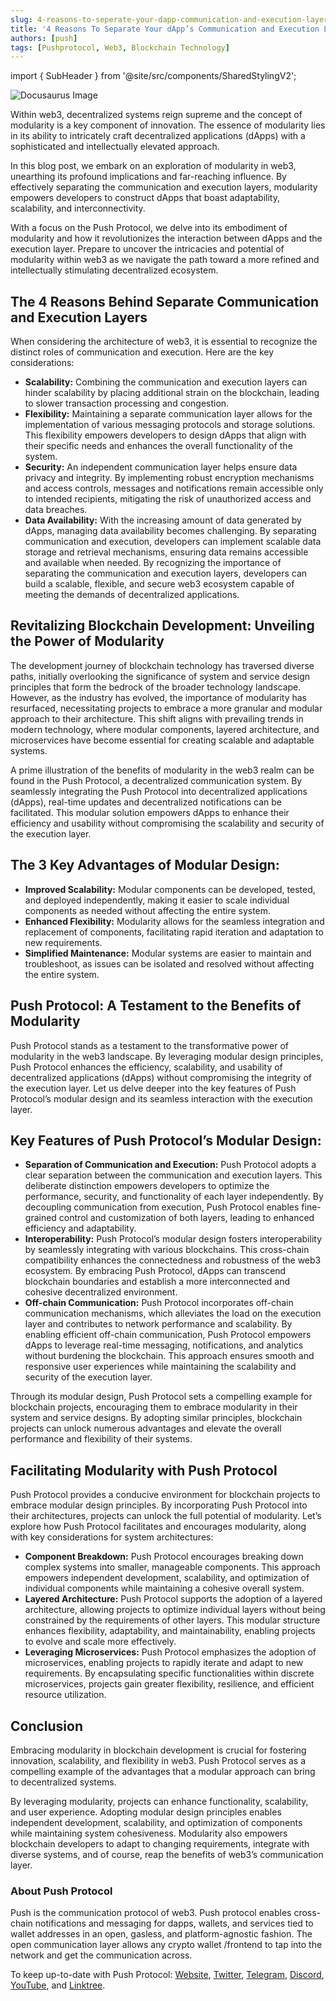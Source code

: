 ```yaml
---
slug: 4-reasons-to-seperate-your-dapp-communication-and-execution-layers
title: '4 Reasons To Separate Your dApp’s Communication and Execution Layers'
authors: [push]
tags: [Pushprotocol, Web3, Blockchain Technology]
---
```


import { SubHeader } from '@site/src/components/SharedStylingV2';

![Docusaurus Image](./cover-image.webp)

<!--truncate-->

Within web3, decentralized systems reign supreme and the concept of modularity is a key component of innovation. The essence of modularity lies in its ability to intricately craft decentralized applications (dApps) with a sophisticated and intellectually elevated approach.

In this blog post, we embark on an exploration of modularity in web3, unearthing its profound implications and far-reaching influence. By effectively separating the communication and execution layers, modularity empowers developers to construct dApps that boast adaptability, scalability, and interconnectivity.

With a focus on the Push Protocol, we delve into its embodiment of modularity and how it revolutionizes the interaction between dApps and the execution layer. Prepare to uncover the intricacies and potential of modularity within web3 as we navigate the path toward a more refined and intellectually stimulating decentralized ecosystem.

## The 4 Reasons Behind Separate Communication and Execution Layers
When considering the architecture of web3, it is essential to recognize the distinct roles of communication and execution. Here are the key considerations:

- <b>Scalability:</b> Combining the communication and execution layers can hinder scalability by placing additional strain on the blockchain, leading to slower transaction processing and congestion.
- <b>Flexibility:</b> Maintaining a separate communication layer allows for the implementation of various messaging protocols and storage solutions. This flexibility empowers developers to design dApps that align with their specific needs and enhances the overall functionality of the system.
- <b>Security:</b> An independent communication layer helps ensure data privacy and integrity. By implementing robust encryption mechanisms and access controls, messages and notifications remain accessible only to intended recipients, mitigating the risk of unauthorized access and data breaches.
- <b>Data Availability:</b> With the increasing amount of data generated by dApps, managing data availability becomes challenging. By separating communication and execution, developers can implement scalable data storage and retrieval mechanisms, ensuring data remains accessible and available when needed.
By recognizing the importance of separating the communication and execution layers, developers can build a scalable, flexible, and secure web3 ecosystem capable of meeting the demands of decentralized applications.

## Revitalizing Blockchain Development: Unveiling the Power of Modularity
The development journey of blockchain technology has traversed diverse paths, initially overlooking the significance of system and service design principles that form the bedrock of the broader technology landscape. However, as the industry has evolved, the importance of modularity has resurfaced, necessitating projects to embrace a more granular and modular approach to their architecture. This shift aligns with prevailing trends in modern technology, where modular components, layered architecture, and microservices have become essential for creating scalable and adaptable systems.

A prime illustration of the benefits of modularity in the web3 realm can be found in the Push Protocol, a decentralized communication system. By seamlessly integrating the Push Protocol into decentralized applications (dApps), real-time updates and decentralized notifications can be facilitated. This modular solution empowers dApps to enhance their efficiency and usability without compromising the scalability and security of the execution layer.

## The 3 Key Advantages of Modular Design:
- <b>Improved Scalability:</b> Modular components can be developed, tested, and deployed independently, making it easier to scale individual components as needed without affecting the entire system.
- <b>Enhanced Flexibility:</b> Modularity allows for the seamless integration and replacement of components, facilitating rapid iteration and adaptation to new requirements.
- <b>Simplified Maintenance:</b> Modular systems are easier to maintain and troubleshoot, as issues can be isolated and resolved without affecting the entire system.

## Push Protocol: A Testament to the Benefits of Modularity
Push Protocol stands as a testament to the transformative power of modularity in the web3 landscape. By leveraging modular design principles, Push Protocol enhances the efficiency, scalability, and usability of decentralized applications (dApps) without compromising the integrity of the execution layer. Let us delve deeper into the key features of Push Protocol’s modular design and its seamless interaction with the execution layer.

## Key Features of Push Protocol’s Modular Design:
- <b>Separation of Communication and Execution:</b> Push Protocol adopts a clear separation between the communication and execution layers. This deliberate distinction empowers developers to optimize the performance, security, and functionality of each layer independently. By decoupling communication from execution, Push Protocol enables fine-grained control and customization of both layers, leading to enhanced efficiency and adaptability.
- <b>Interoperability:</b> Push Protocol’s modular design fosters interoperability by seamlessly integrating with various blockchains. This cross-chain compatibility enhances the connectedness and robustness of the web3 ecosystem. By embracing Push Protocol, dApps can transcend blockchain boundaries and establish a more interconnected and cohesive decentralized environment.
- <b>Off-chain Communication:</b> Push Protocol incorporates off-chain communication mechanisms, which alleviates the load on the execution layer and contributes to network performance and scalability. By enabling efficient off-chain communication, Push Protocol empowers dApps to leverage real-time messaging, notifications, and analytics without burdening the blockchain. This approach ensures smooth and responsive user experiences while maintaining the scalability and security of the execution layer.

Through its modular design, Push Protocol sets a compelling example for blockchain projects, encouraging them to embrace modularity in their system and service designs. By adopting similar principles, blockchain projects can unlock numerous advantages and elevate the overall performance and flexibility of their systems.

## Facilitating Modularity with Push Protocol
Push Protocol provides a conducive environment for blockchain projects to embrace modular design principles. By incorporating Push Protocol into their architectures, projects can unlock the full potential of modularity. Let’s explore how Push Protocol facilitates and encourages modularity, along with key considerations for system architectures:

- <b>Component Breakdown:</b> Push Protocol encourages breaking down complex systems into smaller, manageable components. This approach empowers independent development, scalability, and optimization of individual components while maintaining a cohesive overall system.
- <b>Layered Architecture:</b> Push Protocol supports the adoption of a layered architecture, allowing projects to optimize individual layers without being constrained by the requirements of other layers. This modular structure enhances flexibility, adaptability, and maintainability, enabling projects to evolve and scale more effectively.
- <b>Leveraging Microservices:</b> Push Protocol emphasizes the adoption of microservices, enabling projects to rapidly iterate and adapt to new requirements. By encapsulating specific functionalities within discrete microservices, projects gain greater flexibility, resilience, and efficient resource utilization.

## Conclusion
Embracing modularity in blockchain development is crucial for fostering innovation, scalability, and flexibility in web3. Push Protocol serves as a compelling example of the advantages that a modular approach can bring to decentralized systems.

By leveraging modularity, projects can enhance functionality, scalability, and user experience. Adopting modular design principles enables independent development, scalability, and optimization of components while maintaining system cohesiveness. Modularity also empowers blockchain developers to adapt to changing requirements, integrate with diverse systems, and of course, reap the benefits of web3’s communication layer.




### About Push Protocol

Push is the communication protocol of web3. Push protocol enables cross-chain notifications and messaging for dapps, wallets, and services tied to wallet addresses in an open, gasless, and platform-agnostic fashion. The open communication layer allows any crypto wallet /frontend to tap into the network and get the communication across.

To keep up-to-date with Push Protocol: [Website](https://push.org/), [Twitter](https://twitter.com/pushprotocol), [Telegram](https://t.me/epnsproject), [Discord](https://discord.gg/pushprotocol), [YouTube](https://www.youtube.com/c/EthereumPushNotificationService), and [Linktree](https://linktr.ee/pushprotocol).